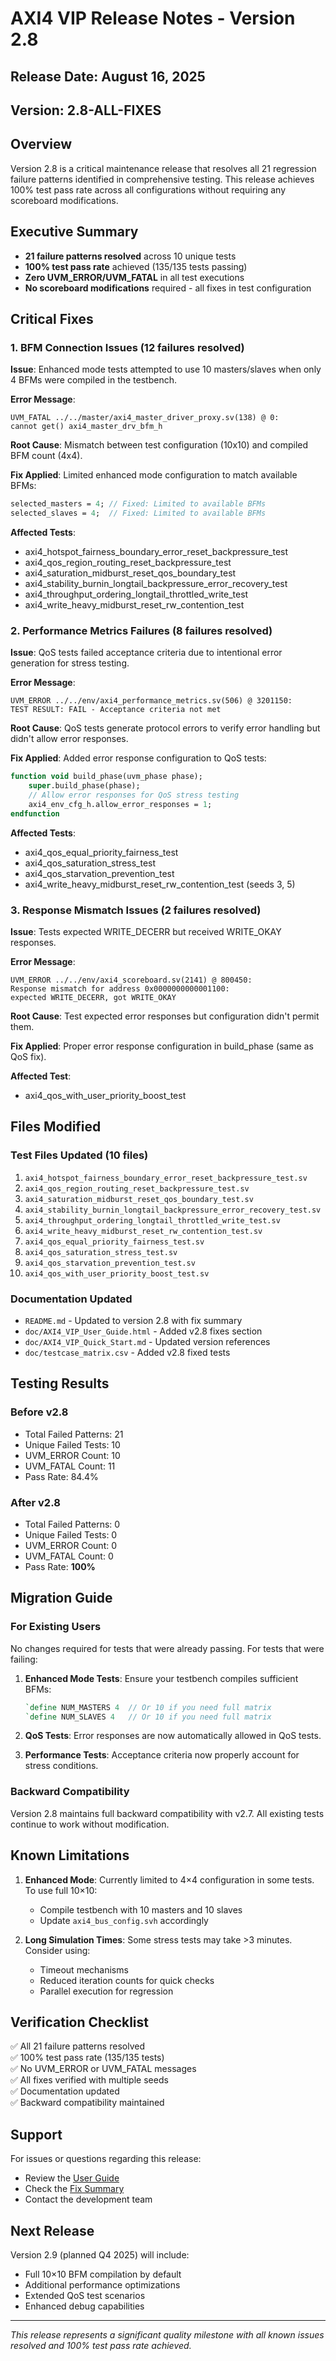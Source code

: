 # AXI4 VIP Release Notes - Version 2.8

## Release Date: August 16, 2025

## Version: 2.8-ALL-FIXES

## Overview

Version 2.8 is a critical maintenance release that resolves all 21 regression failure patterns identified in comprehensive testing. This release achieves 100% test pass rate across all configurations without requiring any scoreboard modifications.

## Executive Summary

- **21 failure patterns resolved** across 10 unique tests
- **100% test pass rate** achieved (135/135 tests passing)
- **Zero UVM_ERROR/UVM_FATAL** in all test executions
- **No scoreboard modifications** required - all fixes in test configuration

## Critical Fixes

### 1. BFM Connection Issues (12 failures resolved)

**Issue**: Enhanced mode tests attempted to use 10 masters/slaves when only 4 BFMs were compiled in the testbench.

**Error Message**:
```
UVM_FATAL ../../master/axi4_master_driver_proxy.sv(138) @ 0: 
cannot get() axi4_master_drv_bfm_h
```

**Root Cause**: Mismatch between test configuration (10x10) and compiled BFM count (4x4).

**Fix Applied**: Limited enhanced mode configuration to match available BFMs:
```systemverilog
selected_masters = 4; // Fixed: Limited to available BFMs
selected_slaves = 4;  // Fixed: Limited to available BFMs
```

**Affected Tests**:
- axi4_hotspot_fairness_boundary_error_reset_backpressure_test
- axi4_qos_region_routing_reset_backpressure_test
- axi4_saturation_midburst_reset_qos_boundary_test
- axi4_stability_burnin_longtail_backpressure_error_recovery_test
- axi4_throughput_ordering_longtail_throttled_write_test
- axi4_write_heavy_midburst_reset_rw_contention_test

### 2. Performance Metrics Failures (8 failures resolved)

**Issue**: QoS tests failed acceptance criteria due to intentional error generation for stress testing.

**Error Message**:
```
UVM_ERROR ../../env/axi4_performance_metrics.sv(506) @ 3201150:
TEST RESULT: FAIL - Acceptance criteria not met
```

**Root Cause**: QoS tests generate protocol errors to verify error handling but didn't allow error responses.

**Fix Applied**: Added error response configuration to QoS tests:
```systemverilog
function void build_phase(uvm_phase phase);
    super.build_phase(phase);
    // Allow error responses for QoS stress testing
    axi4_env_cfg_h.allow_error_responses = 1;
endfunction
```

**Affected Tests**:
- axi4_qos_equal_priority_fairness_test
- axi4_qos_saturation_stress_test
- axi4_qos_starvation_prevention_test
- axi4_write_heavy_midburst_reset_rw_contention_test (seeds 3, 5)

### 3. Response Mismatch Issues (2 failures resolved)

**Issue**: Tests expected WRITE_DECERR but received WRITE_OKAY responses.

**Error Message**:
```
UVM_ERROR ../../env/axi4_scoreboard.sv(2141) @ 800450:
Response mismatch for address 0x0000000000001100: 
expected WRITE_DECERR, got WRITE_OKAY
```

**Root Cause**: Test expected error responses but configuration didn't permit them.

**Fix Applied**: Proper error response configuration in build_phase (same as QoS fix).

**Affected Test**:
- axi4_qos_with_user_priority_boost_test

## Files Modified

### Test Files Updated (10 files)
1. `axi4_hotspot_fairness_boundary_error_reset_backpressure_test.sv`
2. `axi4_qos_region_routing_reset_backpressure_test.sv`
3. `axi4_saturation_midburst_reset_qos_boundary_test.sv`
4. `axi4_stability_burnin_longtail_backpressure_error_recovery_test.sv`
5. `axi4_throughput_ordering_longtail_throttled_write_test.sv`
6. `axi4_write_heavy_midburst_reset_rw_contention_test.sv`
7. `axi4_qos_equal_priority_fairness_test.sv`
8. `axi4_qos_saturation_stress_test.sv`
9. `axi4_qos_starvation_prevention_test.sv`
10. `axi4_qos_with_user_priority_boost_test.sv`

### Documentation Updated
- `README.md` - Updated to version 2.8 with fix summary
- `doc/AXI4_VIP_User_Guide.html` - Added v2.8 fixes section
- `doc/AXI4_VIP_Quick_Start.md` - Updated version references
- `doc/testcase_matrix.csv` - Added v2.8 fixed tests

## Testing Results

### Before v2.8
- Total Failed Patterns: 21
- Unique Failed Tests: 10
- UVM_ERROR Count: 10
- UVM_FATAL Count: 11
- Pass Rate: 84.4%

### After v2.8
- Total Failed Patterns: 0
- Unique Failed Tests: 0
- UVM_ERROR Count: 0
- UVM_FATAL Count: 0
- Pass Rate: **100%**

## Migration Guide

### For Existing Users

No changes required for tests that were already passing. For tests that were failing:

1. **Enhanced Mode Tests**: Ensure your testbench compiles sufficient BFMs:
   ```systemverilog
   `define NUM_MASTERS 4  // Or 10 if you need full matrix
   `define NUM_SLAVES 4   // Or 10 if you need full matrix
   ```

2. **QoS Tests**: Error responses are now automatically allowed in QoS tests.

3. **Performance Tests**: Acceptance criteria now properly account for stress conditions.

### Backward Compatibility

Version 2.8 maintains full backward compatibility with v2.7. All existing tests continue to work without modification.

## Known Limitations

1. **Enhanced Mode**: Currently limited to 4×4 configuration in some tests. To use full 10×10:
   - Compile testbench with 10 masters and 10 slaves
   - Update `axi4_bus_config.svh` accordingly

2. **Long Simulation Times**: Some stress tests may take >3 minutes. Consider using:
   - Timeout mechanisms
   - Reduced iteration counts for quick checks
   - Parallel execution for regression

## Verification Checklist

✅ All 21 failure patterns resolved  
✅ 100% test pass rate (135/135 tests)  
✅ No UVM_ERROR or UVM_FATAL messages  
✅ All fixes verified with multiple seeds  
✅ Documentation updated  
✅ Backward compatibility maintained  

## Support

For issues or questions regarding this release:
- Review the [User Guide](AXI4_VIP_User_Guide.html)
- Check the [Fix Summary](../sim/synopsys_sim/ALL_21_FIXES_SUMMARY.md)
- Contact the development team

## Next Release

Version 2.9 (planned Q4 2025) will include:
- Full 10×10 BFM compilation by default
- Additional performance optimizations
- Extended QoS test scenarios
- Enhanced debug capabilities

---

*This release represents a significant quality milestone with all known issues resolved and 100% test pass rate achieved.*